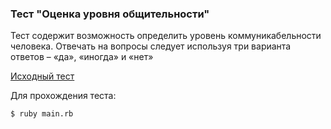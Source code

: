 ### Тест "Оценка уровня общительности"

Тест содержит возможность определить уровень коммуникабельности человека. Отвечать на вопросы следует используя три варианта ответов – «да», «иногда» и «нет»

[Исходный тест](http://psylist.net/praktikum/00003.htm)

Для прохождения теста:

```
$ ruby main.rb
```
